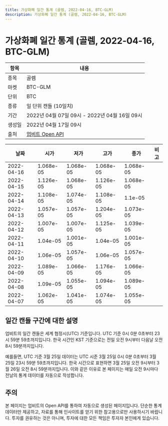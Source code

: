 ```yaml
---
title: 가상화폐 일간 통계 (골렘, 2022-04-16, BTC-GLM)
description: 가상화폐 일간 통계 (골렘, 2022-04-16, BTC-GLM)
---
```



가상화폐 일간 통계 (골렘, 2022-04-16, BTC-GLM)
===

|항목|내용|
|--|--|
|종목|골렘|
|마켓|BTC-GLM|
|단위|BTC|
|종류|일 단위 캔들 (10일치)|
|기간|2022년 04월 07일 09시 - 2022년 04월 16일 09시|
|생성일|2022년 04월 17일 09시|
|출처|[업비트 Open API](https://docs.upbit.com)|


|날짜|시가|저가|고가|종가|비고|
|--|--|--|--|--|--|
|2022-04-16|1.068e-05|1.068e-05|1.068e-05|1.068e-05|    |
|2022-04-15|1.126e-05|1.068e-05|1.126e-05|1.068e-05|    |
|2022-04-14|1.108e-05|1.074e-05|1.108e-05|1.1e-05|    |
|2022-04-13|1.057e-05|1.057e-05|1.204e-05|1.073e-05|    |
|2022-04-12|1.007e-05|1.007e-05|1.125e-05|1.039e-05|    |
|2022-04-11|1.04e-05|1.001e-05|1.04e-05|1.001e-05|    |
|2022-04-10|1.06e-05|1.057e-05|1.06e-05|1.057e-05|    |
|2022-04-09|1.089e-05|1.066e-05|1.176e-05|1.066e-05|    |
|2022-04-08|1.09e-05|1.055e-05|1.094e-05|1.089e-05|    |
|2022-04-07|1.062e-05|1.041e-05|1.074e-05|1.055e-05|    |


일간 캔들 구간에 대한 설명
---


업비트의 일간 캔들은 세계 협정시(UTC) 기준입니다. 
UTC 기준 0시 0분 0초부터 23시 59분 59초까지입니다. 
한국 시간인 KST 기준으로는 전일 오전 9시부터 다음날 오전 8시 59분까지입니다. 


예를들면, UTC 기준 3월 25일 데이터는 UTC 시준 3월 25일 0시 0분 0초부터 3월 25일 23시 59분 59초까지입니다. 
한국 시간으로 표현하면 3월 25일 오전 9시부터 3월 26일 오전 8시 59분까지입니다. 
이와 같은 이유로 본 페이지는 매일 오전 9시마다 전날의 통계 데이터를 자동으로 작성합니다. 


주의
---


본 페이지는 업비트의 Open API를 통하여 자동으로 생성된 페이지입니다. 
단순한 통계 데이터만 제공하고, 자료를 통해 인사이트를 얻기 위한 참고용으로만 사용하시기 바랍니다. 
투자를 권유하는 것은 아니며, 투자에 대한 모든 책임은 투자자 본인에게 있습니다. 
